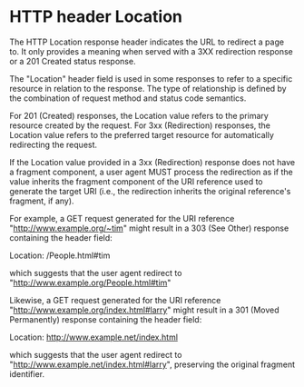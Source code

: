# HTTP header Location

The HTTP Location response header indicates the URL to redirect a page to. It only provides a meaning when served with a 3XX redirection response or a 201 Created status response.

The "Location" header field is used in some responses to refer to a specific resource in relation to the response. The type of relationship is defined by the combination of request method and status code semantics.

For 201 (Created) responses, the Location value refers to the primary resource created by the request. For 3xx (Redirection) responses, the Location value refers to the preferred target resource for automatically redirecting the request.

If the Location value provided in a 3xx (Redirection) response does not have a fragment component, a user agent MUST process the redirection as if the value inherits the fragment component of the URI reference used to generate the target URI (i.e., the redirection inherits the original reference's fragment, if any).

For example, a GET request generated for the URI reference "http://www.example.org/~tim" might result in a 303 (See Other) response containing the header field:

Location: /People.html#tim

which suggests that the user agent redirect to "http://www.example.org/People.html#tim"

Likewise, a GET request generated for the URI reference "http://www.example.org/index.html#larry" might result in a 301 (Moved Permanently) response containing the header field:

Location: http://www.example.net/index.html

which suggests that the user agent redirect to "http://www.example.net/index.html#larry", preserving the original fragment identifier.
